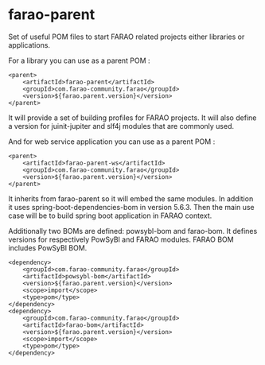 # farao-parent

Set of useful POM files to start FARAO related projects either libraries or applications.

For a library you can use as a parent POM :

```
<parent>
    <artifactId>farao-parent</artifactId>
    <groupId>com.farao-community.farao</groupId>
    <version>${farao.parent.version}</version>
</parent>
```
It will provide a set of building profiles for FARAO projects. It will also define a version for juinit-jupiter and slf4j modules that are commonly used.

And for web service application you can use as a parent POM :

```
<parent>
    <artifactId>farao-parent-ws</artifactId>
    <groupId>com.farao-community.farao</groupId>
    <version>${farao.parent.version}</version>
</parent>
```
It inherits from farao-parent so it will embed the same modules. In addition it uses spring-boot-dependencies-bom in version 5.6.3. Then the main use case will be to build spring boot application in FARAO context. 

Additionally two BOMs are defined: powsybl-bom and farao-bom. It defines versions for respectively PowSyBl and FARAO modules. FARAO BOM includes PowSyBl BOM.

```
<dependency>
    <groupId>com.farao-community.farao</groupId>
    <artifactId>powsybl-bom</artifactId>
    <version>${farao.parent.version}</version>
    <scope>import</scope>
    <type>pom</type>
</dependency>
<dependency>
    <groupId>com.farao-community.farao</groupId>
    <artifactId>farao-bom</artifactId>
    <version>${farao.parent.version}</version>
    <scope>import</scope>
    <type>pom</type>
</dependency>
```
